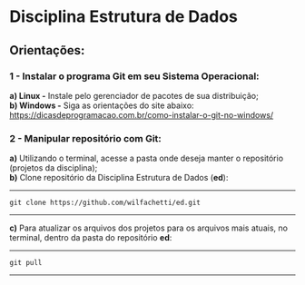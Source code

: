 # Disciplina Estrutura de Dados
## Orientações:  
### 1 - Instalar o programa Git em seu Sistema Operacional:  
**a) Linux -** Instale pelo gerenciador de pacotes de sua distribuição;  
**b) Windows -** Siga as orientações do site abaixo:  
https://dicasdeprogramacao.com.br/como-instalar-o-git-no-windows/
  
  
### 2 - Manipular repositório com Git:    
**a)** Utilizando o terminal, acesse a pasta onde deseja manter o repositório (projetos da disciplina);  
**b)** Clone repositório da Disciplina Estrutura de Dados (**ed**):  
******
`git clone https://github.com/wilfachetti/ed.git`
***  

**c)** Para atualizar os arquivos dos projetos para os arquivos mais atuais, no terminal, dentro da pasta do repositório **ed**:  
***
`git pull`
***